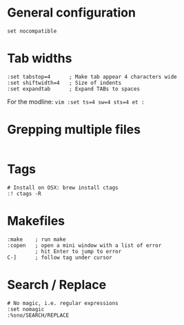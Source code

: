 # General configuration
```
set nocompatible
```

# Tab widths
```
:set tabstop=4      ; Make tab appear 4 characters wide
:set shiftwidth=4   ; Size of indents
:set expandtab      ; Expand TABs to spaces
```
For the modline: `vim :set ts=4 sw=4 sts=4 et :`

# Grepping multiple files
```{vim}

```

# Tags
```{vim}
# Install on OSX: brew install ctags
:! ctags -R
```


# Makefiles
```
:make    ; run make
:copen   ; open a mini window with a list of error
         ; hit Enter to jump to error
C-]      ; follow tag under cursor
```

# Search / Replace
```
# No magic, i.e. regular expressions
:set nomagic
:%sno/SEARCH/REPLACE
```
